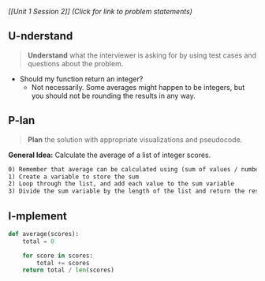 *[[Unit 1 Session 2]] (Click for link to problem statements)*

## U-nderstand
 
> **Understand** what the interviewer is asking for by using test cases and questions about the problem.

- Should my function return an integer?
  - Not necessarily.  Some averages might happen to be integers, but you should not be rounding the results in any way.

## P-lan

> **Plan** the solution with appropriate visualizations and pseudocode.

**General Idea:** Calculate the average of a list of integer scores.

```markdown
0) Remember that average can be calculated using (sum of values / number of values)
1) Create a variable to store the sum
2) Loop through the list, and add each value to the sum variable
3) Divide the sum variable by the length of the list and return the result
```

## I-mplement

```python
def average(scores):
	total = 0

	for score in scores:
		total += scores
	return total / len(scores)
```